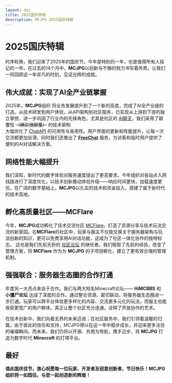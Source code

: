```yaml
---
layout: doc
title: 2025国庆特辑
description: MCJPG 2025国庆特辑
---
```

# 2025国庆特辑
时序轮换，我们迎来了2025年的国庆节。今年是特别的一年，也是值得所有人铭记的一年。在过去的14个月中，**MCJPG**以创新与不懈的努力书写着传奇。让我们一同回顾这一年非凡的时刻，见证光辉的成就。

## 伟大成就：实现了AI全产业链掌握

2025年，**MCJPG**组织 将业务发展提升到了一个新的高度，完成了AI全产业链的打造。从技术研发到用户体验，从API架构到社区服务，已实现从上游到下游的独立掌控，进一步巩固了行业内的先锋角色。尤其是社区的 [AI聊天](https://chat.mcjpg.org)，我们采用了颠覆性 ~~（确实很颠覆）~~ 的技术架构  
大幅优化了 [ChatAPI](https://chatapi.mcjpg.org) 的可用性与易用性。用户界面的更新和性能提升，让每一次交流都更加丝滑。同时我们还推出了 **[FreeChat](https://freechat.mcjpg.org)** 服务，为访客和临时用户提供了便利的AI对话解决方案。

## 网络性能大幅提升

我们深知，新时代的数字体验对服务速度提出了更高要求。今年组织对各站点入网线路进行了深度优化，以技术创新推动体验升级——响应时间更快，加载速度更优。在广阔的数字基础上，**MCJPG**以扎实的技术和资金投入，搭建了属于新时代的技术高地。

## 孵化高质量社区——MCFlare

今年，**MCJPG**成功孵化了技术交流社区 [MCFlare](https://forum.mcflare.com)。打造了资源分享与技术玩法交流的新家园。在**MCFlare**的社区中，玩家与服主不仅能交换关于服务器架构与玩法创新的知识，更可以免费享用AI对话功能，这成为了社区一体化协作的独特标志。
这也是我们先前夭折的 [社区论坛](https://com.mcjpg.org) 的继任者。我们吸取了先前的经验，改变了管理方案，将 **MCFlare** 作为为 **MCJPG** 的子项目孵化，建立了更有效合理的管理机制。

## 强强联合：服务器生态圈的合作打通

年度另一大亮点来自于合作。我们与两大知名Minecraft论坛—— **HiMCBBS** 和 **小僵尸论坛** 达成了深度的合作。通过整合资源、密切联动，将服务器生态圈进一步打通。玩家可以跨平台体验更多样化的内容、交流更多元化的玩法，而服主也能收获更宽广的用户群体。真正让整个社区充分连通，诠释了开放协作的艺术。

在技术创新中，我们向着无界的未来迈进；在社区服务中，我们引领着温暖的归属。由于彼此的信任和支持，MCJPG得以在这一年中稳步成长，并迎来更多注目的璀璨瞬间。而未来，我们仍将以开源、共用为导航，携手迈步，将 **MCJPG** 打造为数字时代 **Minecraft** 的灯塔平台。

## 最好

**值此国庆佳节，衷心祝愿每一位玩家、开发者及锐意创新者，节日快乐！MCJPG组织将一如既往，与您一起创造新的辉煌！**
